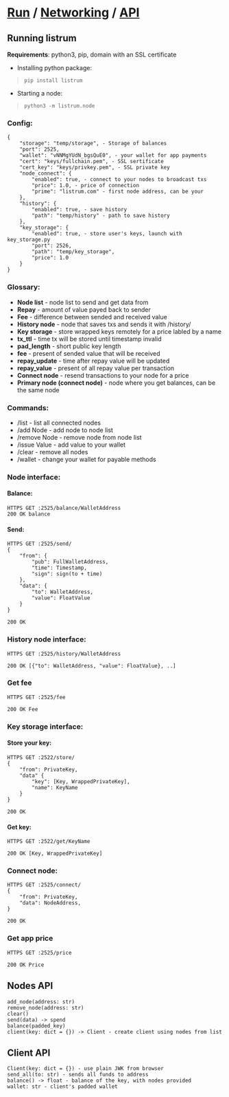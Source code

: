 # [Run](https://github.com/listrum/node-client#running-a-node) / [Networking](https://github.com/listrum/node-client#node-interface) / [API](https://github.com/listrum/node-client#nodes-api)
## Running listrum
**Requirements**: python3, pip, domain with an SSL certificate

- Installing python package:
>`pip install listrum`

- Starting a node:
>`python3 -m listrum.node`

### Config:
	{
		"storage": "temp/storage", - Storage of balances
		"port": 2525,
		"wallet": "vNNMgYUdN_bgsQuE0", - your wallet for app payments
		"cert": "keys/fullchain.pem", - SSL sertificate
		"cert_key": "keys/privkey.pem", - SSL private key
		"node_connect": {
			"enabled": true, - connect to your nodes to broadcast txs
			"price": 1.0, - price of connection
			"prime": "listrum.com" - first node address, can be your
		},
		"history": {
			"enabled": true, - save history
			"path": "temp/history" - path to save history
		},
		"key_storage": {
			"enabled": true, - store user's keys, launch with key_storage.py
			"port": 2526,
			"path": "temp/key_storage",
			"price": 1.0
		}
	}

### Glossary:
- **Node list** - node list to send and get data from
- **Repay** - amount of value payed back to sender
- **Fee** - difference between sended and received value
- **History node** - node that saves txs and sends it with /history/
- **Key storage** - store wrapped keys remotely for a price labled by a name
- **tx_ttl** - time tx will be stored until timestamp invalid
- **pad_length** - short public key length
- **fee** - present of sended value that will be received
- **repay_update** - time after repay value will be updated
- **repay_value** - present of all repay value per transaction 
- **Connect node** - resend transactions to your node for a price
- **Primary node (connect node)** - node where you get balances, can be the same node

### Commands:
- /list - list all connected nodes
- /add Node - add node to node list
- /remove Node - remove node from node list
- /issue Value - add value to your wallet
- /clear - remove all nodes
- /wallet - change your wallet for payable methods 

### Node interface:

#### Balance:
	HTTPS GET :2525/balance/WalletAddress
	200 OK balance 

#### Send:
	HTTPS GET :2525/send/
	{
		"from": {
			"pub": FullWalletAddress,
			"time": Timestamp,
			"sign": sign(to + time)
		},
		"data": {
			"to": WalletAddress,
			"value": FloatValue
		}
	}
	
	200 OK

### History node interface:
	HTTPS GET :2525/history/WalletAddress
	
	200 OK [{"to": WalletAddress, "value": FloatValue}, ..]

### Get fee
	HTTPS GET :2525/fee

	200 OK Fee

### Key storage interface:
#### Store your key:
	HTTPS GET :2522/store/
	{
		"from": PrivateKey,
		"data" {
			"key": [Key, WrappedPrivateKey],
			"name": KeyName
		}
	}

	200 OK

#### Get key:
	HTTPS GET :2522/get/KeyName

	200 OK [Key, WrappedPrivateKey]

### Connect node:
	HTTPS GET :2525/connect/
	{
		"from": PrivateKey,
		"data": NodeAddress,
	}

	200 OK

### Get app price
	HTTPS GET :2525/price

	200 OK Price

## Nodes API
	add_node(address: str)
	remove_node(address: str)
	clear()
	send(data) -> spend
	balance(padded_key)
	client(key: dict = {}) -> Client - create client using nodes from list

## Client API
	Client(key: dict = {}) - use plain JWK from browser
	send_all(to: str) - sends all funds to address
	balance() -> float - balance of the key, with nodes provided
	wallet: str - client's padded wallet
